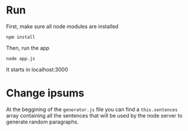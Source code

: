 # Run
First, make sure all node modules are installed
```
npm install
```
Then, run the app
```
node app.js
```
It starts in localhost:3000

# Change ipsums
At the beggining of the `generator.js` file you can find a `this.sentences` array containing all the sentences that will be used by the node server to generate random paragraphs.

